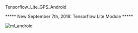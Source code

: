 Tensorflow_Lite_GPS_Android

***** New September 7th, 2018: Tensorflow Lite Module *****

![ml_android](https://user-images.githubusercontent.com/42028366/55934251-f0567f00-5c6a-11e9-9e82-b0632377a42b.png)
